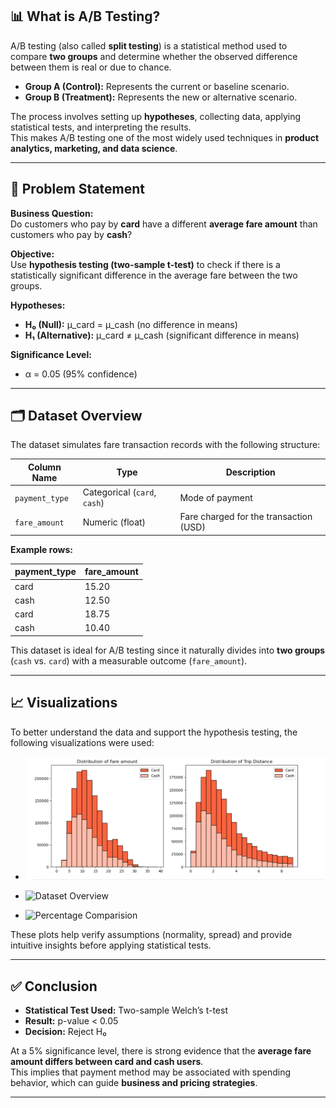 ## 📊 What is A/B Testing?

A/B testing (also called **split testing**) is a statistical method used to compare **two groups** and determine whether the observed difference between them is real or due to chance.  
- **Group A (Control):** Represents the current or baseline scenario.  
- **Group B (Treatment):** Represents the new or alternative scenario.  

The process involves setting up **hypotheses**, collecting data, applying statistical tests, and interpreting the results.  
This makes A/B testing one of the most widely used techniques in **product analytics, marketing, and data science**.

---

## 🧩 Problem Statement

**Business Question:**  
Do customers who pay by **card** have a different **average fare amount** than customers who pay by **cash**?

**Objective:**  
Use **hypothesis testing (two-sample t-test)** to check if there is a statistically significant difference in the average fare between the two groups.

**Hypotheses:**  
- **H₀ (Null):** μ_card = μ_cash (no difference in means)  
- **H₁ (Alternative):** μ_card ≠ μ_cash (significant difference in means)  

**Significance Level:**  
- α = 0.05 (95% confidence)

---

## 🗂️ Dataset Overview

The dataset simulates fare transaction records with the following structure:

| Column Name   | Type        | Description |
|---------------|-------------|-------------|
| `payment_type` | Categorical (`card`, `cash`) | Mode of payment |
| `fare_amount` | Numeric (float) | Fare charged for the transaction (USD) |

**Example rows:**

| payment_type | fare_amount |
|--------------|-------------|
| card         | 15.20       |
| cash         | 12.50       |
| card         | 18.75       |
| cash         | 10.40       |

This dataset is ideal for A/B testing since it naturally divides into **two groups** (`cash` vs. `card`) with a measurable outcome (`fare_amount`).

---

## 📈 Visualizations
To better understand the data and support the hypothesis testing, the following visualizations were used:

- ![Distribution Graphs](Screenshot%202025-09-04%20114638.png)

- ![Dataset Overview](Screenshot%2025-09-04%115530.png)

- ![Percentage Comparision](Screenshot%2025-09-04%114648.png)

These plots help verify assumptions (normality, spread) and provide intuitive insights before applying statistical tests.

---

## ✅ Conclusion

- **Statistical Test Used:** Two-sample Welch’s t-test  
- **Result:** p-value < 0.05  
- **Decision:** Reject H₀  

At a 5% significance level, there is strong evidence that the **average fare amount differs between card and cash users**.  
This implies that payment method may be associated with spending behavior, which can guide **business and pricing strategies**.

---
